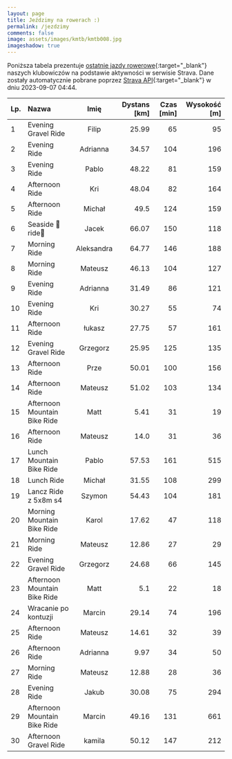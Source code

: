 ```yaml
---
layout: page
title: Jeździmy na rowerach :)
permalink: /jezdzimy
comments: false
image: assets/images/kmtb/kmtb008.jpg
imageshadow: true
---
```


Poniższa tabela prezentuje [ostatnie jazdy rowerowe](https://www.strava.com/clubs/336381){:target="_blank"} naszych klubowiczów na podstawie aktywności w serwisie Strava. Dane zostały automatycznie pobrane poprzez [Strava API](https://developers.strava.com/docs/reference/#api-Clubs-getClubActivitiesById){:target="_blank"} w dniu 2023-09-07 04:44.

Lp. | Nazwa | Imię | Dystans [km] | Czas [min] | Wysokość [m]
:--- | :--- | :---: | ---: | ---: | ---:
1|Evening Gravel Ride|Filip|25.99|65|95
2|Evening Ride|Adrianna|34.57|104|196
3|Evening Ride|Pablo|48.22|81|159
4|Afternoon Ride|Kri|48.04|82|164
5|Afternoon Ride|Michał|49.5|124|159
6|Seaside 🌊ride🌝|Jacek|66.07|150|118
7|Morning Ride|Aleksandra|64.77|146|188
8|Morning Ride|Mateusz|46.13|104|127
9|Evening Ride|Adrianna|31.49|86|121
10|Evening Ride|Kri|30.27|55|74
11|Afternoon Ride|łukasz|27.75|57|161
12|Evening Gravel Ride|Grzegorz|25.95|125|135
13|Afternoon Ride|Prze|50.01|100|156
14|Afternoon Ride|Mateusz|51.02|103|134
15|Afternoon Mountain Bike Ride|Matt|5.41|31|19
16|Afternoon Ride|Mateusz|14.0|31|36
17|Lunch Mountain Bike Ride|Pablo|57.53|161|515
18|Lunch Ride|Michał|31.55|108|299
19|Lancz Ride z 5x8m s4|Szymon|54.43|104|181
20|Morning Mountain Bike Ride|Karol|17.62|47|118
21|Morning Ride|Mateusz|12.86|27|29
22|Evening Gravel Ride|Grzegorz|24.68|66|145
23|Afternoon Mountain Bike Ride|Matt|5.1|22|18
24|Wracanie po kontuzji|Marcin|29.14|74|196
25|Afternoon Ride|Mateusz|14.61|32|39
26|Afternoon Ride|Adrianna|9.97|34|50
27|Morning Ride|Mateusz|12.88|28|36
28|Evening Ride|Jakub|30.08|75|294
29|Afternoon Mountain Bike Ride|Marcin|49.16|131|661
30|Afternoon Gravel Ride|kamila|50.12|147|212
